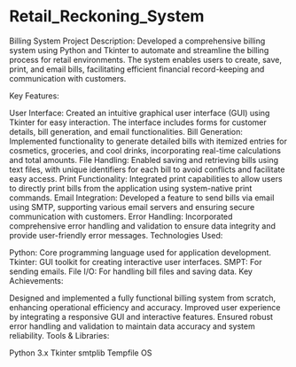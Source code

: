 # Retail_Reckoning_System
Billing System Project
Description:
Developed a comprehensive billing system using Python and Tkinter to automate and streamline the billing process for retail environments. The system enables users to create, save, print, and email bills, facilitating efficient financial record-keeping and communication with customers.

Key Features:

User Interface: Created an intuitive graphical user interface (GUI) using Tkinter for easy interaction. The interface includes forms for customer details, bill generation, and email functionalities.
Bill Generation: Implemented functionality to generate detailed bills with itemized entries for cosmetics, groceries, and cool drinks, incorporating real-time calculations and total amounts.
File Handling: Enabled saving and retrieving bills using text files, with unique identifiers for each bill to avoid conflicts and facilitate easy access.
Print Functionality: Integrated print capabilities to allow users to directly print bills from the application using system-native print commands.
Email Integration: Developed a feature to send bills via email using SMTP, supporting various email servers and ensuring secure communication with customers.
Error Handling: Incorporated comprehensive error handling and validation to ensure data integrity and provide user-friendly error messages.
Technologies Used:

Python: Core programming language used for application development.
Tkinter: GUI toolkit for creating interactive user interfaces.
SMPT: For sending emails.
File I/O: For handling bill files and saving data.
Key Achievements:

Designed and implemented a fully functional billing system from scratch, enhancing operational efficiency and accuracy.
Improved user experience by integrating a responsive GUI and interactive features.
Ensured robust error handling and validation to maintain data accuracy and system reliability.
Tools & Libraries:

Python 3.x
Tkinter
smtplib
Tempfile
OS
